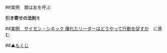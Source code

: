 ##実例　類は友を呼ぶ

**引き寄せの法則**を

##[実例　サイモン・シネック 優れたリーダーはどうやって行動を促すか](/contents/entry23/entry.html)　に進む

##▲[もくじ](/contents/a_index/entry.html)